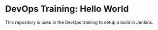 # DevOps Training: Hello World

This repository is used in the DevOps training to setup a build in Jenkins.
